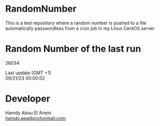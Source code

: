 # RandomNumber    
This is a test repository where a random number is pushed to a file automatically passwordless from a cron job in my Linux CentOS server    
# Random Number of the last run   
26034
      
Last update (GMT +1)    
09/21/23 00:00:02
# Developer    
Hamdy Abou El Anein   
hamdy.aea@protonmail.com

